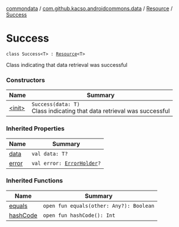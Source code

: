 [commondata](../../../index.md) / [com.github.kacso.androidcommons.data](../../index.md) / [Resource](../index.md) / [Success](.)

# Success

`class Success<T> : `[`Resource`](../index.md)`<T>`

Class indicating that data retrieval was successful

### Constructors

| Name | Summary |
|---|---|
| [&lt;init&gt;](-init-.md) | `Success(data: T)`<br>Class indicating that data retrieval was successful |

### Inherited Properties

| Name | Summary |
|---|---|
| [data](../data.md) | `val data: T?` |
| [error](../error.md) | `val error: `[`ErrorHolder`](../../-error-holder/index.md)`?` |

### Inherited Functions

| Name | Summary |
|---|---|
| [equals](../equals.md) | `open fun equals(other: Any?): Boolean` |
| [hashCode](../hash-code.md) | `open fun hashCode(): Int` |
